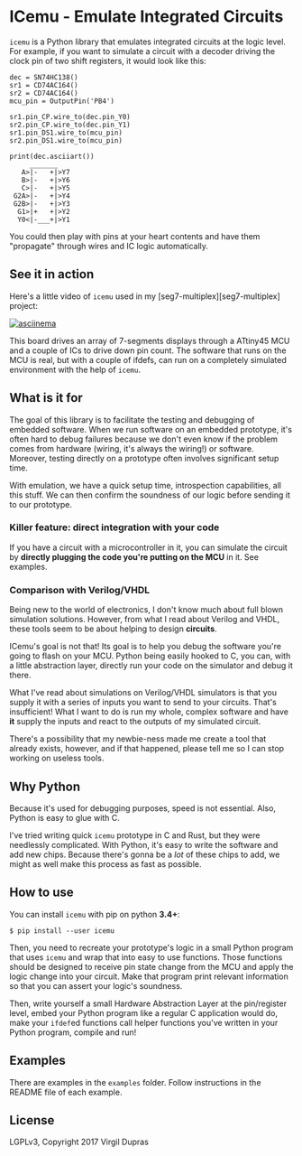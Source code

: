 # ICemu - Emulate Integrated Circuits

`icemu` is a Python library that emulates integrated circuits at the logic level. For example,
if you want to simulate a circuit with a decoder driving the clock pin of two shift registers,
it would look like this:

    dec = SN74HC138()
    sr1 = CD74AC164()
    sr2 = CD74AC164()
    mcu_pin = OutputPin('PB4')

    sr1.pin_CP.wire_to(dec.pin_Y0)
    sr2.pin_CP.wire_to(dec.pin_Y1)
    sr1.pin_DS1.wire_to(mcu_pin)
    sr2.pin_DS1.wire_to(mcu_pin)

    print(dec.asciiart())
         _______
       A>|-   +|>Y7
       B>|-   +|>Y6
       C>|-   +|>Y5
     G2A>|-   +|>Y4
     G2B>|-   +|>Y3
      G1>|+   +|>Y2
      Y0<|-___+|>Y1

You could then play with pins at your heart contents and have them "propagate" through wires and IC
logic automatically.

## See it in action

Here's a little video of `icemu` used in my [seg7-multiplex][seg7-multiplex] project:

[![asciinema](https://asciinema.org/a/WsYhXc1VcgfmkKZ8SAT18xYjv.png)](https://asciinema.org/a/WsYhXc1VcgfmkKZ8SAT18xYjv)

This board drives an array of 7-segments displays through a ATtiny45 MCU and a couple of ICs to
drive down pin count. The software that runs on the MCU is real, but with a couple of ifdefs, can
run on a completely simulated environment with the help of `icemu`.

## What is it for

The goal of this library is to facilitate the testing and debugging of embedded software. When we
run software on an embedded prototype, it's often hard to debug failures because we don't even
know if the problem comes from hardware (wiring, it's always the wiring!) or software. Moreover,
testing directly on a prototype often involves significant setup time.

With emulation, we have a quick setup time, introspection capabilities, all this stuff. We can then
confirm the soundness of our logic before sending it to our prototype.

### Killer feature: direct integration with your code

If you have a circuit with a microcontroller in it, you can simulate the circuit by **directly
plugging the code you're putting on the MCU** in it. See examples.

### Comparison with Verilog/VHDL

Being new to the world of electronics, I don't know much about full blown simulation solutions.
However, from what I read about Verilog and VHDL, these tools seem to be about helping to design
**circuits**.

ICemu's goal is not that! Its goal is to help you debug the software you're going to flash on your
MCU. Python being easily hooked to C, you can, with a little abstraction layer, directly run your
code on the simulator and debug it there.

What I've read about simulations on Verilog/VHDL simulators is that you supply it with a series of
inputs you want to send to your circuits. That's insufficient! What I want to do is run my whole,
complex software and have **it** supply the inputs and react to the outputs of my simulated circuit.

There's a possibility that my newbie-ness made me create a tool that already exists, however, and
if that happened, please tell me so I can stop working on useless tools.

## Why Python

Because it's used for debugging purposes, speed is not essential. Also, Python is easy to glue
with C.

I've tried writing quick `icemu` prototype in C and Rust, but they were needlessly complicated.
With Python, it's easy to write the software and add new chips. Because there's gonna be a *lot*
of these chips to add, we might as well make this process as fast as possible.

## How to use

You can install `icemu` with pip on python **3.4+**:

    $ pip install --user icemu

Then, you need to recreate your prototype's logic in a small Python program that uses `icemu` and
wrap that into easy to use functions. Those functions should be designed to receive pin state
change from the MCU and apply the logic change into your circuit. Make that program print relevant
information so that you can assert your logic's soundness.

Then, write yourself a small Hardware Abstraction Layer at the pin/register level, embed your
Python program like a regular C application would do, make your `ifdef`ed functions call helper
functions you've written in your Python program, compile and run!

## Examples

There are examples in the `examples` folder. Follow instructions in the README file of each example.

## License

LGPLv3, Copyright 2017 Virgil Dupras

